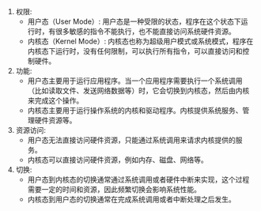 1. 权限:
   - 用户态（User Mode）: 用户态是一种受限的状态，程序在这个状态下运行时，有很多敏感的指令不能执行，也不能直接访问系统硬件资源。
   - 内核态（Kernel Mode）: 内核态也称为超级用户模式或系统模式，程序在内核态下运行时，没有任何限制，可以执行所有指令，可以直接访问和控制硬件。
2. 功能:
   - 用户态主要用于运行应用程序。当一个应用程序需要执行一个系统调用（比如读取文件、发送网络数据等）时，它会切换到内核态，然后由内核来完成这个操作。
   - 内核态主要用于运行操作系统的内核和驱动程序。内核提供系统服务、管理硬件资源等。
3. 资源访问:
   - 用户态无法直接访问硬件资源，只能通过系统调用来请求内核提供的服务。
   - 内核态可以直接访问硬件资源，例如内存、磁盘、网络等。
4. 切换:
   - 用户态到内核态的切换通常通过系统调用或者硬件中断来实现，这个过程需要一定的时间和资源，因此频繁切换会影响系统性能。
   - 内核态到用户态的切换通常在完成系统调用或者中断处理之后发生。